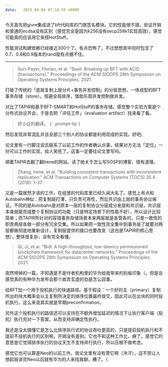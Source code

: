 ```yaml
---
date:   2025-04-04 07:18:55 +0000
---
```


今天首先把givre集成进了bft代码库的门限签名模块。它的性能很不错，验证开销和普通的ecdsa没有区别（感觉完全是因为k256没有secp256k1实现高效），感觉可能真的应该用它来搭HotStuff。

性能测试构建依赖已经接近300个了。有点恐怖了，不过想想其中同时包含了0.7、0.8和0.9版本的rand就有点绷不住。

----

> Suri-Payer, Florian, et al. "Basil: Breaking up BFT with ACID (transactions)." Proceedings of the ACM SIGOPS 28th Symposium on Operating Systems Principles. 2021.

打破了传统的「底层复制上层分片+事务并发控制」的分层思想，一体成型的BFT事务存储（store）。规避全局排序，借助乐观并发控制做并发。

对比了TAPIR和基于BFT-SMART和HotStuff的事务存储。感觉整个实验方案是个分布式协议开会，于是去把「评估工件」（evaluation artifact）找来看了看。

> 好小众的翻译。
{: .prompt-tip }

然后发现非常混乱并且全部三个别人的协议都是利用现成的实现。好吧。

论文里有一行脚注说去联系了以前工作的作者确认点事，结果对方无法「定位」一份可以工作的实现，给人笑死了。这事一定要往论文里写吗。

顺着TAPIR去翻了翻Irene的网站。读了她关于怎么写SOSP的博客，很有道理。

> Zhang, Irene, et al. "Building consistent transactions with inconsistent replication." ACM Transactions on Computer Systems (TOCS) 35.4 (2018): 1-37.

又是一篇居然才读的工作，在组里的代码库里已经久闻大名了。感觉上有点和Autobahn神似：把复制层打薄，只负责可用性，然后共识由上层的事务协议保证。不同的是Autobahn是对原本一层的复制协议分层成分发层和共识层，共识层本身就能完成整个复制协议的功能（只是特定场景下的性能不好），所以设计比较简单；而TAPIR所针对的容错事务存储场景本来两层就是各管各的，只是一致性的职责两层各做一部分有冗余交集。所以如果把一致性完全集中到事务层了就要对两层都做彻底地重新设计，复制层提供的接口也要改变（这也是TAPIR的核心思想），整体很复杂，没有完全看懂。

> Qi, Ji, et al. "Bidl: A high-throughput, low-latency permissioned blockchain framework for datacenter networks." Proceedings of the ACM SIGOPS 28th Symposium on Operating Systems Principles. 2021.

突然垮掉的一篇，不知道是不是作者机构里的华为给我带来的刻板印象（。但是总感觉真的有种华为发布会那个故弄玄虚的劲是怎么回事。

给BFT加一个用于投机执行的快速路径。基于假设：一个好的主（primary）复制所出的块大概率会以主复制所决定的排序位置最终提交，因此可以在出块的同时投机执行。这么来说其实就是早期preconfirmation。

另外这个投机执行的路径还可以支持在不额外增加延迟的情况下让执行客户端（投机）执行完对一下答案，从而支持非确定性执行。

我还是没太搞懂它是怎么比排序执行式的协议吞吐更高的，只是提前投机执行和不提前不投机执行的区别啊，开销没有差别。它也不和这种工作比，麻了。感觉它的意思是它觉得排序执行的协议天生不支持并行执行，所以压根不做考虑。

感觉它也可以算是Neo的以前工作，我论文里有没有管它啊（冷汗）。这不禁让人想起我讲完Neo以后就有华为的人来找我聊，糟了。（
